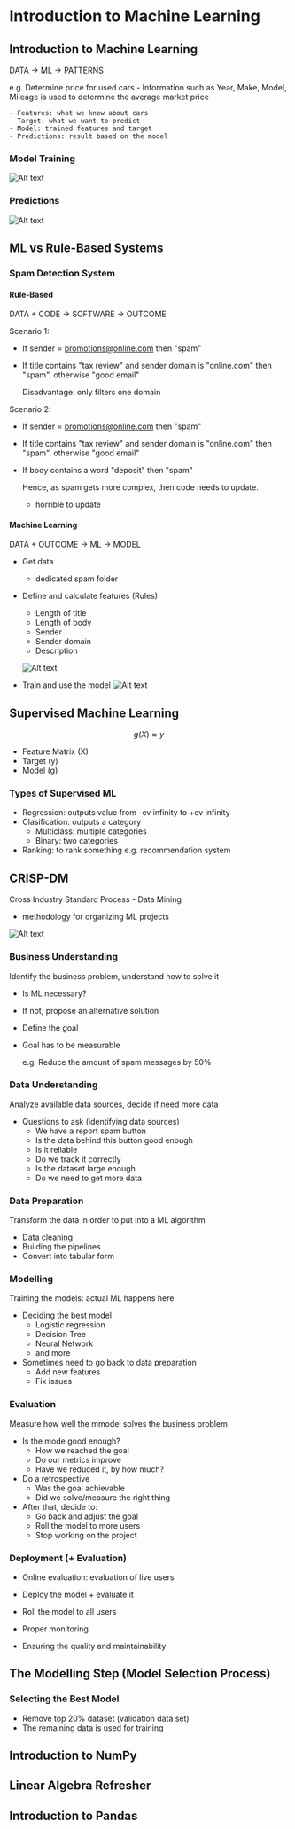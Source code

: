 # Introduction to Machine Learning

## Introduction to Machine Learning

DATA -> ML -> PATTERNS

e.g. Determine price for used cars
    - Information such as Year, Make, Model, Mileage is used to determine the average market price

    - Features: what we know about cars
    - Target: what we want to predict
    - Model: trained features and target
    - Predictions: result based on the model

### Model Training

![Alt text](image.png)

### Predictions

![Alt text](image-1.png)

## ML vs Rule-Based Systems

### Spam Detection System

#### Rule-Based

DATA + CODE -> SOFTWARE -> OUTCOME

Scenario 1:
- If sender = promotions@online.com then "spam"
- If title contains "tax review" and sender domain is "online.com" then "spam", otherwise "good email"

    Disadvantage: only filters one domain

Scenario 2:
- If sender = promotions@online.com then "spam"
- If title contains "tax review" and sender domain is "online.com" then "spam", otherwise "good email"
- If body contains a word "deposit" then "spam"

    Hence, as spam gets more complex, then code needs to update.
    - horrible to update

#### Machine Learning

DATA + OUTCOME -> ML -> MODEL

- Get data
    - dedicated spam folder
- Define and calculate features (Rules) 
    - Length of title
    - Length of body
    - Sender
    - Sender domain
    - Description

    ![Alt text](image-2.png)

- Train and use the model
    ![Alt text](image-3.png)

## Supervised Machine Learning

$$ g(X) ≈  y $$

- Feature Matrix (X)
- Target (y)
- Model (g)

### Types of Supervised ML

- Regression: outputs value from -ev infinity to +ev infinity
- Clasification: outputs a category
    - Multiclass: multiple categories
    - Binary: two categories
- Ranking: to rank something
    e.g. recommendation system

## CRISP-DM

Cross Industry Standard Process - Data Mining
- methodology for organizing ML projects

![Alt text](skema.jpg)

### Business Understanding
Identify the business problem, understand how to solve it
- Is ML necessary?
- If not, propose an alternative solution
- Define the goal
- Goal has to be measurable

     e.g. Reduce the amount of spam messages by 50%

### Data Understanding
Analyze available data sources, decide if need more data
- Questions to ask (identifying data sources)
    - We have a report spam button
    - Is the data behind this button good enough
    - Is it reliable
    - Do we track it correctly
    - Is the dataset large enough
    - Do we need to get more data

### Data Preparation
Transform the data in order to put into a ML algorithm
- Data cleaning
- Building the pipelines
- Convert into tabular form

### Modelling
Training the models: actual ML happens here
- Deciding the best model
    - Logistic regression
    - Decision Tree
    - Neural Network
    - and more
- Sometimes need to go back to data preparation
    - Add new features
    - Fix issues

### Evaluation
Measure how well the mmodel solves the business problem
- Is the mode good enough?
    - How we reached the goal
    - Do our metrics improve
    - Have we reduced it, by how much?
- Do a retrospective
    - Was the goal achievable
    - Did we solve/measure the right thing
- After that, decide to:
    - Go back and adjust the goal
    - Roll the model to more users
    - Stop working on the project

### Deployment (+ Evaluation)
- Online evaluation: evaluation of live users
- Deploy the model + evaluate it

- Roll the model to all users
- Proper monitoring
- Ensuring the quality and maintainability

## The Modelling Step (Model Selection Process)
### Selecting the Best Model
- Remove top 20% dataset (validation data set)
- The remaining data is used for training



## Introduction to NumPy
## Linear Algebra Refresher
## Introduction to Pandas
